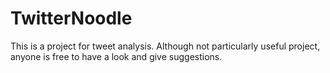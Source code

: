 # TwitterNoodle
This is a project for tweet analysis. Although not particularly useful project, anyone is free to have a look and give suggestions.

